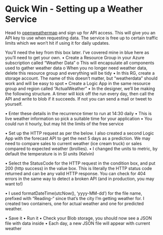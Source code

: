# Quick Win - Setting up a Weather Service
Head to [openweathermap](https://openweathermap.org) and sign up for API access. This will give you an API key to use when requesting data. The service is free up to certain traffic limits which we won’t hit if using it for daily updates.
 
You’ll need the key from this box later. I’ve covered mine in blue here as you’ll need to get your own.
•	Create a Resource Group in your Azure subscription called “Weather Data”
o	This will encapsulate all components used to gather weather data
o	When you no longer need weather data, delete this resource group and everything will be tidy
•	In this RG, create a storage account. The name of this doesn’t matter, but “weatherdata<yourlastname>” should work and will be easy to spot
•	Create a Logic App in the same resource group and region called “ActualWeather”
•	In the designer, we’ll be making the following structure. A timer will kick off the run every day, then call the API and write to blob if it succeeds. If not you can send a mail or tweet to yourself.
 
•	Enter these details in the recurrence timer to run at 14:30 daily
•	This is live weather information so pick a suitable time for your application
•	You could run it hourly, but may hit the limits of the free service
 
•	Set up the HTTP request as per the below. I also created a second Logic App with the forecast API to get the next 5 days as a prediction. We may need to compare sales to current weather (ice cream truck) or sales compared to expected weather (brollies).
•	I changed the units to metric, by default the temperature is in SI units (Kelvin)
 
•	Select the StatusCode for the HTTP request in the condition box, and put 200 (http success) in the value box. This is literally the HTTP status code returned and can be any valid HTTP response. You can check for 404 errors in the same way to detect a broken API (and in production, you may want to!)
 
•	I used formatDateTime(utcNow(), ‘yyyy-MM-dd’) for the file name, prefixed with “Reading-“ since that’s the city I’m getting weather for. I created two containers, one for actual weather and one for predicted weather.
 
•	Save it
•	Run it
•	Check your Blob storage, you should now see a JSON file with data inside
•	Each day, a new JSON file will appear with current weather

